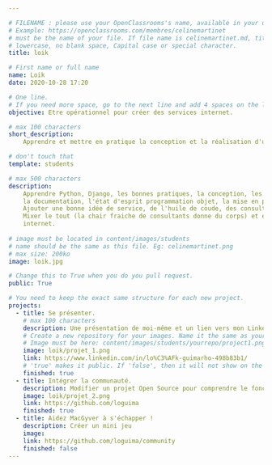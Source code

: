 ```yaml
---

# FILENAME : please use your OpenClassrooms's name, available in your url.
# Example: https://openclassrooms.com/membres/celinemartinet
# must be the name of your file. If file name is celinemartinet.md, title is celinemartinet.
# lowercase, no blank space, Capital case or special character.
title: loik

# First name or full name
name: Loik
date: 2020-10-28 17:20

# One line.
# If you need more space, go to the next line and add 4 spaces on the left, as in 'description'.
objective: Etre opérationnel pour créer des services internet.

# max 100 characters
short_description: 
    Apprendre et mettre en pratique la conception et la réalisation d'un projet Python/Django.

# don't touch that
template: students

# max 500 characters
description:
    Apprendre Python, Django, les bonnes pratiques, la conception, les patterns, 
    la documentation, l'état d'esprit programmation objet, la mise en production.
    Ajouter une bonne idée de service, de l'huile de coude, des consultants UX/UI/SEO/...
    Mixer le tout (la chair fraiche de consultants donne du corps) et en sortir un service
    internet.
 
# image must be located in content/images/students
# name should be the same as this file. Eg: celinemartinet.png
# max size: 200ko
image: loik.jpg

# Change this to True when you do you pull request.
public: True

# You need to keep the exact same structure for each new project.
projects:
  - title: Se présenter.
    # max 100 characters
    description: Une présentation de moi-même et un lien vers mon LinkedIn.
    # Create a new repository for your images. Name it the same as your nickname and profile picture.
    # Image must be here: content/images/students/yourrepo/project1.png
    image: loik/projet_1.png
    link: https://www.linkedin.com/in/lo%C3%AFk-guimarho-498b83b1/
    # 'true' makes it public. If 'false', then it will not show on the website.
    finished: true
  - title: Intégrer la communauté.
    description: Modifier un projet Open Source pour comprendre le fonctionnement de Git, de Github et des pull requests.
    image: loik/projet_2.png
    link: https://github.com/loguima
    finished: true
  - title: Aidez MacGyver à s'échapper !
    description: Créer un mini jeu 
    image: 
    link: https://github.com/loguima/community
    finished: false    
---
```

